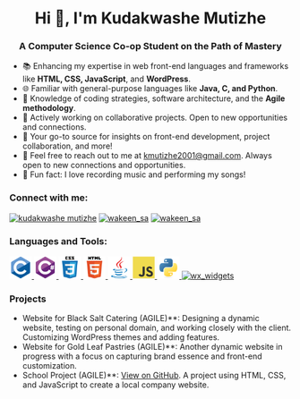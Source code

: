 <h1 align="center">Hi 👋, I'm Kudakwashe Mutizhe</h1>
<h3 align="center">A Computer Science Co-op Student on the Path of Mastery</h3>

- 📚 Enhancing my expertise in web front-end languages and frameworks like **HTML, CSS, JavaScript**, and **WordPress**.
- 🌐 Familiar with general-purpose languages like **Java, C, and Python**.
- 🚀 Knowledge of coding strategies, software architecture, and the **Agile methodology**.
- 💼 Actively working on collaborative projects. Open to new opportunities and connections.
- 🎯 Your go-to source for insights on front-end development, project collaboration, and more!
- 📧 Feel free to reach out to me at [kmutizhe2001@gmail.com](mailto:kmutizhe2001@gmail.com). Always open to new connections and opportunities.
- 🎤 Fun fact: I love recording music and performing my songs!

<h3 align="left">Connect with me:</h3>
<p align="left">
<a href="https://linkedin.com/in/kudakwashe-mutizhe" target="blank"><img align="center" src="https://raw.githubusercontent.com/rahuldkjain/github-profile-readme-generator/master/src/images/icons/Social/linked-in-alt.svg" alt="kudakwashe mutizhe" height="30" width="40" /></a>
<a href="https://instagram.com/wakeen_sa" target="blank"><img align="center" src="https://raw.githubusercontent.com/rahuldkjain/github-profile-readme-generator/master/src/images/icons/Social/instagram.svg" alt="wakeen_sa" height="30" width="40" /></a>
<a href="https://www.youtube.com/c/wakeen_sa" target="blank"><img align="center" src="https://raw.githubusercontent.com/rahuldkjain/github-profile-readme-generator/master/src/images/icons/Social/youtube.svg" alt="wakeen_sa" height="30" width="40" /></a>
</p>

<h3 align="left">Languages and Tools:</h3>
<p align="left"> <a href="https://www.cprogramming.com/" target="_blank" rel="noreferrer"> <img src="https://raw.githubusercontent.com/devicons/devicon/master/icons/c/c-original.svg" alt="c" width="40" height="40"/> </a> <a href="https://www.w3schools.com/cs/" target="_blank" rel="noreferrer"> <img src="https://raw.githubusercontent.com/devicons/devicon/master/icons/csharp/csharp-original.svg" alt="csharp" width="40" height="40"/> </a> <a href="https://www.w3schools.com/css/" target="_blank" rel="noreferrer"> <img src="https://raw.githubusercontent.com/devicons/devicon/master/icons/css3/css3-original-wordmark.svg" alt="css3" width="40" height="40"/> </a> <a href="https://www.w3.org/html/" target="_blank" rel="noreferrer"> <img src="https://raw.githubusercontent.com/devicons/devicon/master/icons/html5/html5-original-wordmark.svg" alt="html5" width="40" height="40"/> </a> <a href="https://www.java.com" target="_blank" rel="noreferrer"> <img src="https://raw.githubusercontent.com/devicons/devicon/master/icons/java/java-original.svg" alt="java" width="40" height="40"/> </a> <a href="https://developer.mozilla.org/en-US/docs/Web/JavaScript" target="_blank" rel="noreferrer"> <img src="https://raw.githubusercontent.com/devicons/devicon/master/icons/javascript/javascript-original.svg" alt="javascript" width="40" height="40"/> </a> <a href="https://www.python.org" target="_blank" rel="noreferrer"> <img src="https://raw.githubusercontent.com/devicons/devicon/master/icons/python/python-original.svg" alt="python" width="40" height="40"/> </a> <a href="https://www.wxwidgets.org/" target="_blank" rel="noreferrer"> <img src="https://upload.wikimedia.org/wikipedia/commons/b/bb/WxWidgets.svg" alt="wx_widgets" width="40" height="40"/> </a> </p>

<h3 align="left">Projects</h3>

- Website for Black Salt Catering (AGILE)**: Designing a dynamic website, testing on personal domain, and working closely with the client. Customizing WordPress themes and adding features.
- Website for Gold Leaf Pastries (AGILE)**: Another dynamic website in progress with a focus on capturing brand essence and front-end customization.
- School Project (AGILE)**: [View on GitHub](https://kudakwashemutizhe.github.io/home.html). A project using HTML, CSS, and JavaScript to create a local company website.
